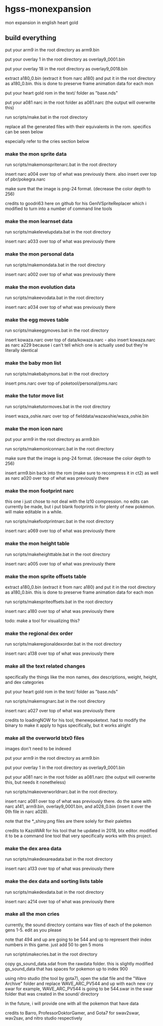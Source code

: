 # hgss-monexpansion
 mon expansion in english heart gold

## build everything
put your arm9 in the root directory as arm9.bin

put your overlay 1 in the root directory as overlay9_0001.bin

put your overlay 18 in the root directory as overlay9_0018.bin

extract a180_0.bin (extract it from narc a180) and put it in the root directory as a180_0.bin.  this is done to preserve frame animation data for each mon

put your heart gold rom in the text/ folder as "base.nds"

put your a081 narc in the root folder as a081.narc (the output will overwrite this)

run scripts/make.bat in the root directory

replace all the generated files with their equivalents in the rom.  specifics can be seen below

especially refer to the cries section below


### make the mon sprite data
run scripts/makemonspritenarc.bat in the root directory

insert narc a004 over top of what was previously there.  also insert over top of pbr/pokegra.narc

make sure that the image is png-24 format.  (decrease the color depth to 256)

credits to goodri63 here on github for his GenIVSpriteReplacer which i modified to turn into a number of command line tools

### make the mon learnset data
run scripts/makelevelupdata.bat in the root directory

insert narc a033 over top of what was previously there

### make the mon personal data
run scripts/makemondata.bat in the root directory

insert narc a002 over top of what was previously there

### make the mon evolution data
run scripts/makeevodata.bat in the root directory

insert narc a034 over top of what was previously there

### make the egg moves table
run scripts/makeeggmoves.bat in the root directory

insert kowaza.narc over top of data/kowaza.narc - also insert kowaza.narc as narc a229 because i can't tell which one is actually used but they're literally identical

### make the baby mon list
run scripts/makebabymons.bat in the root directory

insert pms.narc over top of poketool/personal/pms.narc

### make the tutor move list
run scripts/maketutormoves.bat in the root directory

insert waza_oshie.narc over top of fielddata/wazaoshie/waza_oshie.bin

### make the mon icon narc
put your arm9 in the root directory as arm9.bin

run scripts/makemoniconnarc.bat in the root directory

make sure that the image is png-24 format.  (decrease the color depth to 256)

insert arm9.bin back into the rom (make sure to recompress it in ct2) as well as narc a020 over top of what was previously there

### make the mon footprint narc
this one i just chose to not deal with the lz10 compression.  no edits can currently be made, but i put blank footprints in for plenty of new pokémon.  will make editable in a while.

run scripts/makefootprintnarc.bat in the root directory

insert narc a069 over top of what was previously there

### make the mon height table
run scripts/makeheighttable.bat in the root directory

insert narc a005 over top of what was previously there

### make the mon sprite offsets table
extract a180_0.bin (extract it from narc a180) and put it in the root directory as a180_0.bin.  this is done to preserve frame animation data for each mon

run scripts/makespriteoffsets.bat in the root directory

insert narc a180 over top of what was previously there

todo:  make a tool for visualizing this?

### make the regional dex order
run scripts/makeregionaldexorder.bat in the root directory

insert narc a138 over top of what was previously there

### make all the text related changes
specifically the things like the mon names, dex descriptions, weight, height, and dex categories

put your heart gold rom in the text/ folder as "base.nds"

run scripts/makemsgnarc.bat in the root directory

insert narc a027 over top of what was previously there

credits to loadingNOW for his tool, thenewpoketext.  had to modify the binary to make it apply to hgss specifically, but it works alright

### make all the overworld btx0 files
images don't need to be indexed

put your arm9 in the root directory as arm9.bin

put your overlay 1 in the root directory as overlay9_0001.bin

put your a081 narc in the root folder as a081.narc (the output will overwrite this, but needs it nonetheless)

run scripts/makeoverworldnarc.bat in the root directory.

insert narc a081 over top of what was previously there.  do the same with narc a141, arm9.bin, overlay9_0001.bin, and a028_0.bin (insert it over the 0th file in narc a028).

note that the \*\_shiny.png files are there solely for their palettes

credits to KazoWAR for his tool that he updated in 2018, btx editor.  modified it to be a command line tool that very specifically works with this project.

### make the dex area data
run scripts/makedexareadata.bat in the root directory

insert narc a133 over top of what was previously there

### make the dex data and sorting lists table
run scripts/makedexdata.bat in the root directory

insert narc a214 over top of what was previously there

### make all the mon cries
currently, the sound directory contains wav files of each of the pokemon gens 1-5.  edit as you please

note that 494 and up are going to be 544 and up to represent their index numbers in this game.  just add 50 to gen 5 mons

run scripts\makecries.bat in the root directory

copy gs_sound_data.sdat from the rawdata folder.  this is slightly modified gs_sound_data that has spaces for pokemon up to index 900

using nitro studio (the tool by gota7), open the sdat file and the "Wave Archive" folder and replace WAVE_ARC_PV544 and up with each new cry swar
for example, WAVE_ARC_PV544 is going to be 544.swar in the swar folder that was created in the sound/ directory

in the future, i will provide one with all the pokemon that have data

credits to Barro, ProfessorDoktorGamer, and Gota7 for swav2swar, wav2sav, and nitro studio respectively
